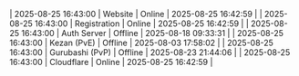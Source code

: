 | 2025-08-25 16:43:00 | Website | Online | 2025-08-25 16:42:59 |
| 2025-08-25 16:43:00 | Registration | Online | 2025-08-25 16:42:59 |
| 2025-08-25 16:43:00 | Auth Server | Offline | 2025-08-18 09:33:31 |
| 2025-08-25 16:43:00 | Kezan (PvE) | Offline | 2025-08-03 17:58:02 |
| 2025-08-25 16:43:00 | Gurubashi (PvP) | Offline | 2025-08-23 21:44:06 |
| 2025-08-25 16:43:00 | Cloudflare | Online | 2025-08-25 16:42:59 |
